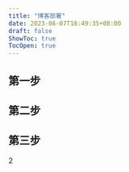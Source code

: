 ```yaml
---
title: "博客部署"
date: 2023-06-07T16:49:35+08:00
draft: false
ShowToc: true
TocOpen: true
---
```


## 第一步

## 第二步

## 第三步
2
